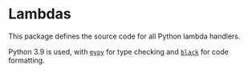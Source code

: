 # Lambdas

This package defines the source code for all Python lambda handlers.

Python 3.9 is used, with [`mypy`](http://mypy-lang.org/) for type checking and [`black`](https://github.com/psf/black) for code formatting.
